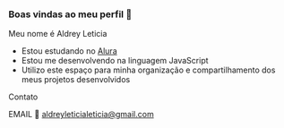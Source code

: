 ### Boas vindas ao meu perfil 🌻

Meu nome é Aldrey Leticia

- Estou estudando no [Alura](https://www.alura.com.br)
- Estou me desenvolvendo na linguagem JavaScript
- Utilizo este espaço para minha organização e compartilhamento dos meus projetos desenvolvidos

Contato 

EMAIL 📩 
aldreyleticialeticia@gmail.com
